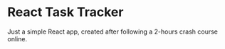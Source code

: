# React Task Tracker

Just a simple React app, created after following a 2-hours crash course online.